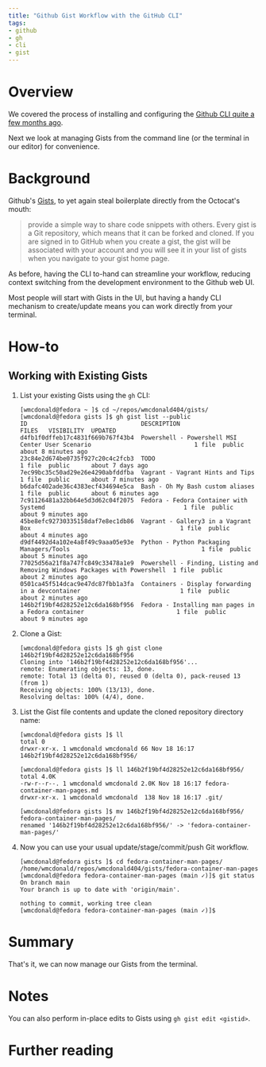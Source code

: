 ```yaml
---
title: "Github Gist Workflow with the GitHub CLI"
tags:
- github
- gh
- cli
- gist
---
```


# Overview
We covered the process of installing and configuring the [Github CLI quite a few months ago](https://wmcdonald404.co.uk/2024/01/02/github-cli-setup.html).

Next we look at managing Gists from the command line (or the terminal in our editor) for convenience. 

# Background
Github's [Gists](https://docs.github.com/en/get-started/writing-on-github/editing-and-sharing-content-with-gists/creating-gists#about-gists), to yet again steal boilerplate directly from the Octocat's mouth:

>  provide a simple way to share code snippets with others. Every gist is a Git repository, which means that it can be forked and cloned. If you are signed in to GitHub when you create a gist, the gist will be associated with your account and you will see it in your list of gists when you navigate to your gist home page. 

As before, having the CLI to-hand can streamline your workflow, reducing context switching from the development environment to the Github web UI. 

Most people will start with Gists in the UI, but having a handy CLI mechanism to create/update means you can work directly from your terminal. 

# How-to
## Working with Existing Gists

1. List your existing Gists using the `gh` CLI:

    ```
    [wmcdonald@fedora ~ ]$ cd ~/repos/wmcdonald404/gists/
    [wmcdonald@fedora gists ]$ gh gist list --public
    ID                                DESCRIPTION                                                                  FILES   VISIBILITY  UPDATED            
    d4fb1f0dffeb17c4831f669b767f43b4  Powershell - Powershell MSI Center User Scenario                             1 file  public      about 8 minutes ago
    23c84e2d674be0735f927c20c4c2fcb3  TODO                                                                         1 file  public      about 7 days ago
    7ec99bc35c50ad29e26e4290abfddfba  Vagrant - Vagrant Hints and Tips                                             1 file  public      about 7 minutes ago
    b6dafc402ade36c4383ecf434694e5ca  Bash - Oh My Bash custom aliases                                             1 file  public      about 6 minutes ago
    7c91126481a32bb64e5d3d62c04f2075  Fedora - Fedora Container with Systemd                                       1 file  public      about 9 minutes ago
    45be8efc92730335158daf7e8ec1db86  Vagrant - Gallery3 in a Vagrant Box                                          1 file  public      about 4 minutes ago
    d9df4492d4a102e4a8f49c9aaa05e93e  Python - Python Packaging Managers/Tools                                     1 file  public      about 5 minutes ago
    77025d56a21f8a747fc849c33478a1e9  Powershell - Finding, Listing and Removing Windows Packages with Powershell  1 file  public      about 2 minutes ago
    0501ca45f514dcac9e47dc87fbb1a3fa  Containers - Display forwarding in a devcontainer                            1 file  public      about 2 minutes ago
    146b2f19bf4d28252e12c6da168bf956  Fedora - Installing man pages in a Fedora container                          1 file  public      about 9 minutes ago
    ```

2. Clone a Gist:

    ```
    [wmcdonald@fedora gists ]$ gh gist clone 146b2f19bf4d28252e12c6da168bf956
    Cloning into '146b2f19bf4d28252e12c6da168bf956'...
    remote: Enumerating objects: 13, done.
    remote: Total 13 (delta 0), reused 0 (delta 0), pack-reused 13 (from 1)
    Receiving objects: 100% (13/13), done.
    Resolving deltas: 100% (4/4), done.
    ```

3. List the Gist file contents and update the cloned repository directory name:

    ```
    [wmcdonald@fedora gists ]$ ll
    total 0
    drwxr-xr-x. 1 wmcdonald wmcdonald 66 Nov 18 16:17 146b2f19bf4d28252e12c6da168bf956/

    [wmcdonald@fedora gists ]$ ll 146b2f19bf4d28252e12c6da168bf956/
    total 4.0K
    -rw-r--r--. 1 wmcdonald wmcdonald 2.0K Nov 18 16:17 fedora-container-man-pages.md
    drwxr-xr-x. 1 wmcdonald wmcdonald  138 Nov 18 16:17 .git/

    [wmcdonald@fedora gists ]$ mv 146b2f19bf4d28252e12c6da168bf956/ fedora-container-man-pages/
    renamed '146b2f19bf4d28252e12c6da168bf956/' -> 'fedora-container-man-pages/'
    ```

4. Now you can use your usual update/stage/commit/push Git workflow.

    ```
    [wmcdonald@fedora gists ]$ cd fedora-container-man-pages/
    /home/wmcdonald/repos/wmcdonald404/gists/fedora-container-man-pages
    [wmcdonald@fedora fedora-container-man-pages (main ✓)]$ git status
    On branch main
    Your branch is up to date with 'origin/main'.

    nothing to commit, working tree clean
    [wmcdonald@fedora fedora-container-man-pages (main ✓)]$ 
    ```

# Summary
That's it, we can now manage our Gists from the terminal.

# Notes
You can also perform in-place edits to Gists using `gh gist edit <gistid>`.

# Further reading
